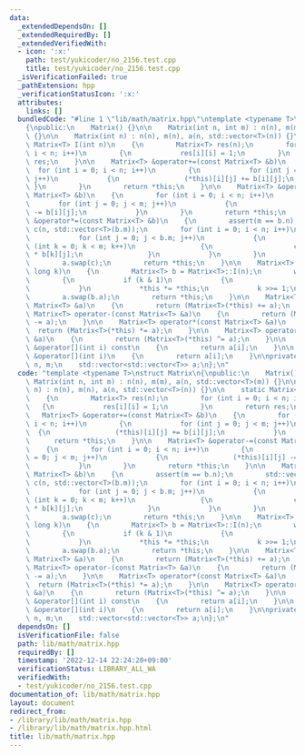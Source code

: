 ```yaml
---
data:
  _extendedDependsOn: []
  _extendedRequiredBy: []
  _extendedVerifiedWith:
  - icon: ':x:'
    path: test/yukicoder/no_2156.test.cpp
    title: test/yukicoder/no_2156.test.cpp
  _isVerificationFailed: true
  _pathExtension: hpp
  _verificationStatusIcon: ':x:'
  attributes:
    links: []
  bundledCode: "#line 1 \"lib/math/matrix.hpp\"\ntemplate <typename T>\nstruct Matrix\n\
    {\npublic:\n    Matrix() {}\n\n    Matrix(int n, int m) : n(n), m(m), a(n, std::vector<T>(m))\
    \ {}\n\n    Matrix(int n) : n(n), m(n), a(n, std::vector<T>(n)) {}\n\n    static\
    \ Matrix<T> I(int n)\n    {\n        Matrix<T> res(n);\n        for (int i = 0;\
    \ i < n; i++)\n        {\n            res[i][i] = 1;\n        }\n        return\
    \ res;\n    }\n\n    Matrix<T> &operator+=(const Matrix<T> &b)\n    {\n      \
    \  for (int i = 0; i < n; i++)\n        {\n            for (int j = 0; j < m;\
    \ j++)\n            {\n                (*this)[i][j] += b[i][j];\n           \
    \ }\n        }\n        return *this;\n    }\n\n    Matrix<T> &operator-=(const\
    \ Matrix<T> &b)\n    {\n        for (int i = 0; i < n; i++)\n        {\n     \
    \       for (int j = 0; j < m; j++)\n            {\n                (*this)[i][j]\
    \ -= b[i][j];\n            }\n        }\n        return *this;\n    }\n\n    Matrix<T>\
    \ &operator*=(const Matrix<T> &b)\n    {\n        assert(m == b.n);\n        std::vector<std::vector<T>>\
    \ c(n, std::vector<T>(b.m));\n        for (int i = 0; i < n; i++)\n        {\n\
    \            for (int j = 0; j < b.m; j++)\n            {\n                for\
    \ (int k = 0; k < m; k++)\n                {\n                    c[i][j] += (*this)[i][k]\
    \ * b[k][j];\n                }\n            }\n        }\n        m = b.m;\n\
    \        a.swap(c);\n        return *this;\n    }\n\n    Matrix<T> &operator^=(long\
    \ long k)\n    {\n        Matrix<T> b = Matrix<T>::I(n);\n        while (k)\n\
    \        {\n            if (k & 1)\n            {\n                b *= *this;\n\
    \            }\n            *this *= *this;\n            k >>= 1;\n        }\n\
    \        a.swap(b.a);\n        return *this;\n    }\n\n    Matrix<T> operator+(const\
    \ Matrix<T> &a)\n    {\n        return (Matrix<T>(*this) += a);\n    }\n\n   \
    \ Matrix<T> operator-(const Matrix<T> &a)\n    {\n        return (Matrix<T>(*this)\
    \ -= a);\n    }\n\n    Matrix<T> operator*(const Matrix<T> &a)\n    {\n      \
    \  return (Matrix<T>(*this) *= a);\n    }\n\n    Matrix<T> operator^(const Matrix<T>\
    \ &a)\n    {\n        return (Matrix<T>(*this) ^= a);\n    }\n\n    const std::vector<T>\
    \ &operator[](int i) const\n    {\n        return a[i];\n    }\n\n    vector<T>\
    \ &operator[](int i)\n    {\n        return a[i];\n    }\n\nprivate:\n    int\
    \ n, m;\n    std::vector<std::vector<T>> a;\n};\n"
  code: "template <typename T>\nstruct Matrix\n{\npublic:\n    Matrix() {}\n\n   \
    \ Matrix(int n, int m) : n(n), m(m), a(n, std::vector<T>(m)) {}\n\n    Matrix(int\
    \ n) : n(n), m(n), a(n, std::vector<T>(n)) {}\n\n    static Matrix<T> I(int n)\n\
    \    {\n        Matrix<T> res(n);\n        for (int i = 0; i < n; i++)\n     \
    \   {\n            res[i][i] = 1;\n        }\n        return res;\n    }\n\n \
    \   Matrix<T> &operator+=(const Matrix<T> &b)\n    {\n        for (int i = 0;\
    \ i < n; i++)\n        {\n            for (int j = 0; j < m; j++)\n          \
    \  {\n                (*this)[i][j] += b[i][j];\n            }\n        }\n  \
    \      return *this;\n    }\n\n    Matrix<T> &operator-=(const Matrix<T> &b)\n\
    \    {\n        for (int i = 0; i < n; i++)\n        {\n            for (int j\
    \ = 0; j < m; j++)\n            {\n                (*this)[i][j] -= b[i][j];\n\
    \            }\n        }\n        return *this;\n    }\n\n    Matrix<T> &operator*=(const\
    \ Matrix<T> &b)\n    {\n        assert(m == b.n);\n        std::vector<std::vector<T>>\
    \ c(n, std::vector<T>(b.m));\n        for (int i = 0; i < n; i++)\n        {\n\
    \            for (int j = 0; j < b.m; j++)\n            {\n                for\
    \ (int k = 0; k < m; k++)\n                {\n                    c[i][j] += (*this)[i][k]\
    \ * b[k][j];\n                }\n            }\n        }\n        m = b.m;\n\
    \        a.swap(c);\n        return *this;\n    }\n\n    Matrix<T> &operator^=(long\
    \ long k)\n    {\n        Matrix<T> b = Matrix<T>::I(n);\n        while (k)\n\
    \        {\n            if (k & 1)\n            {\n                b *= *this;\n\
    \            }\n            *this *= *this;\n            k >>= 1;\n        }\n\
    \        a.swap(b.a);\n        return *this;\n    }\n\n    Matrix<T> operator+(const\
    \ Matrix<T> &a)\n    {\n        return (Matrix<T>(*this) += a);\n    }\n\n   \
    \ Matrix<T> operator-(const Matrix<T> &a)\n    {\n        return (Matrix<T>(*this)\
    \ -= a);\n    }\n\n    Matrix<T> operator*(const Matrix<T> &a)\n    {\n      \
    \  return (Matrix<T>(*this) *= a);\n    }\n\n    Matrix<T> operator^(const Matrix<T>\
    \ &a)\n    {\n        return (Matrix<T>(*this) ^= a);\n    }\n\n    const std::vector<T>\
    \ &operator[](int i) const\n    {\n        return a[i];\n    }\n\n    vector<T>\
    \ &operator[](int i)\n    {\n        return a[i];\n    }\n\nprivate:\n    int\
    \ n, m;\n    std::vector<std::vector<T>> a;\n};\n"
  dependsOn: []
  isVerificationFile: false
  path: lib/math/matrix.hpp
  requiredBy: []
  timestamp: '2022-12-14 22:24:20+09:00'
  verificationStatus: LIBRARY_ALL_WA
  verifiedWith:
  - test/yukicoder/no_2156.test.cpp
documentation_of: lib/math/matrix.hpp
layout: document
redirect_from:
- /library/lib/math/matrix.hpp
- /library/lib/math/matrix.hpp.html
title: lib/math/matrix.hpp
---
```

